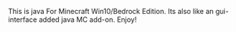 This is java For Minecraft Win10/Bedrock Edition. Its also like an gui-interface added java MC add-on. Enjoy!

